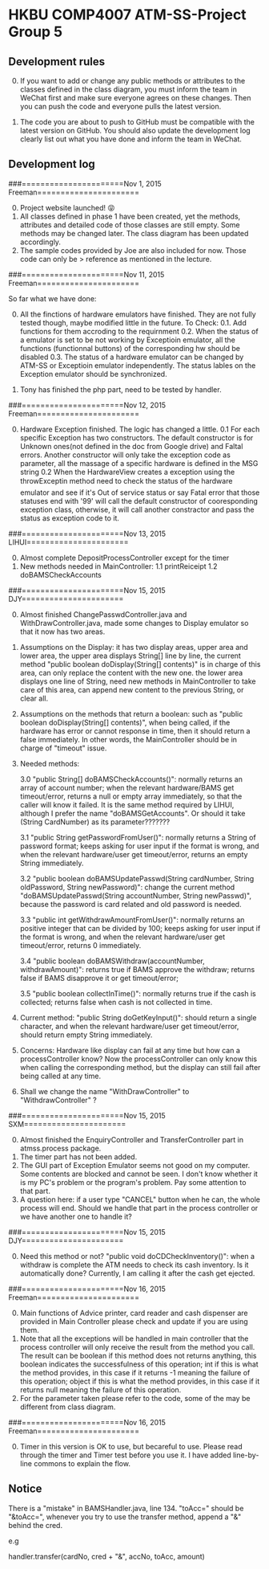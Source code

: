 # HKBU COMP4007 ATM-SS-Project Group 5

## Development rules

0. If you want to add or change any public methods or attributes to the classes defined in the class diagram, you must inform the team in WeChat first and make sure everyone agrees on these changes. Then you can push the code and everyone pulls the latest version. 

1. The code you are about to push to GitHub must be compatible with the latest version on GitHub. You should also update the development log clearly list out what you have done and inform the team in WeChat.


## Development log
###======================Nov 1, 2015 Freeman======================

0. Project website launched! :stuck_out_tongue_closed_eyes:
1. All classes defined in phase 1 have been created, yet the methods, attributes and detailed code of those classes are still empty. Some methods may be changed later. The class diagram has been updated accordingly. 
2. The sample codes provided by Joe are also included for now. Those code can only be > reference as mentioned in the lecture.

###======================Nov 11, 2015 Freeman======================

So far what we have done:

0. All the finctions of hardware emulators have finished. They are not fully tested though, maybe modified little in the future.
	To Check:
		0.1. Add functions for them accroding to the requirnment
		0.2. When the status of a emulator is set to be not working by Exceptioin emulator, all the functions (functionnal buttons) of the corresponding hw should be disabled
		0.3. The status of a hardware emulator can be changed by ATM-SS or Exceptioin emulator independently. The status lables on the Exception emulator should be synchronized.

1. Tony has finished the php part, need to be tested by handler.

###======================Nov 12, 2015 Freeman======================

0. Hardware Exception finished. The logic has changed a little.
	0.1 For each specific Exception has two constructors. 
	    The default constructor is for Unknown ones(not defined in the doc from Google drive) and Faltal errors.
	    Another constructor will only take the exception code as parameter, all the massage of a specific hardware is defined in the MSG string
	0.2 When the HardwareView creates a exception using the throwExceptin method need to check the status of the hardware emulator and see if it's Out of service status or say Fatal error that those statuses end with '99' will call the default constructor of cooresponding exception class, otherwise, it will call another constractor and pass the status as exception code to it.


###======================Nov 13, 2015 LIHUI======================

0. Almost complete DepositProcessController except for the timer
1. New methods needed in MainController:
    1.1 printReiceipt
    1.2 doBAMSCheckAccounts

###======================Nov 15, 2015 DJY======================

0.	Almost finished ChangePasswdController.java and WithDrawController.java,
	made some changes to Display emulator so that it now has two areas.
1.	Assumptions on the Display:
	it has two display areas, upper area and lower area,
	the upper area displays String[] line by line, 
	the current method "public boolean doDisplay(String[] contents)" is in charge of this area,
	can only replace the content with the new one.
	the lower area displays one line of String,
	need new methods in MainController to take care of this area,
	can append new content to the previous String, or clear all.
2.	Assumptions on the methods that return a boolean:
	such as "public boolean doDisplay(String[] contents)",
	when being called, if the hardware has error or cannot response in time,
	then it should return a false immediately.
	In other words, the MainController should be in charge of "timeout" issue.
3.	Needed methods:

	3.0	"public String[] doBAMSCheckAccounts()":
		normally returns an array of account number;
		when the relevant hardware/BAMS get timeout/error,
		returns a null or empty array immediately, so that the caller will know it failed.
		It is the same method required by LIHUI, although I prefer the name "doBAMSGetAccounts".
		Or should it take (String CardNumber) as its parameter???????
		
	3.1	"public String getPasswordFromUser()":
		normally returns a String of password format;
		keeps asking for user input if the format is wrong,
		and when the relevant hardware/user get timeout/error,
		returns an empty String immediately.
		
	3.2 "public boolean doBAMSUpdatePasswd(String cardNumber, String oldPassword, String newPassword)":
		change the current method "doBAMSUpdatePasswd(String accountNumber, String newPasswd)",
		because the password is card related and old password is needed.
		
	3.3 "public int getWithdrawAmountFromUser()":
		normally returns an positive integer that can be divided by 100;
		keeps asking for user input if the format is wrong, 
		and when the relevant hardware/user get timeout/error,
		returns 0 immediately.
		
	3.4 "public boolean doBAMSWithdraw(accountNumber, withdrawAmount)":
		returns true if BAMS approve the withdraw;
		returns false if BAMS disapprove it or get timeout/error;
		
	3.5 "public boolean collectInTime()":
		normally returns true if the cash is collected;
		returns false when cash is not collected in time.
		
4.	Current method: "public String doGetKeyInput()":
	should return a single character,
	and when the relevant hardware/user get timeout/error,
	should return empty String immediately.
5.	Concerns:
	Hardware like display can fail at any time but how can a processController know?
	Now the processController can only know this when calling the corresponding method,
	but the display can still fail after being called at any time.
6.	Shall we change the name "WithDrawController" to "WithdrawController" ?

###======================Nov 15, 2015 SXM======================

0.  Almost finished the EnquiryController and TransferController part in atmss.process package.
1.  The timer part has not been added.
2.  The GUI part of Exception Emulator seems not good on my computer. 
	Some contents are blocked and cannot be seen.
	I don't know whether it is my PC's problem or the program's problem.
	Pay some attention to that part.
3.  A question here: if a user type "CANCEL" button when he can, the whole process will end. 
	Should we handle that part in the process controller or we have another one to handle it?

###======================Nov 15, 2015 DJY======================

0.	Need this method or not?
	"public void doCDCheckInventory()":
	when a withdraw is complete the ATM needs to check its cash inventory.
	Is it automatically done? Currently, I am calling it after the cash get ejected.

###======================Nov 16, 2015 Freeman======================

0. Main functions of Advice printer, card reader and cash dispenser are provided in Main Controller please check and update if you are using them.
1. Note that all the exceptions will be handled in main controller that the process controller will only receive the result from the method you call. The result can be 
	boolean if this method does not returns anything, this boolean indicates the successfulness of this operation; 
	int if this is what the method provides, in this case if it returns -1 meaning the failure of this operation;
	object if this is what the method provides, in this case if it returns null meaning the failure of this operation.
3. For the parameter taken please refer to the code, some of the may be different from class diagram.

###======================Nov 16, 2015 Freeman======================

0. Timer in this version is OK to use, but becareful to use. Please read through the timer and Timer test before you use it. I have added line-by-line commons to explain the flow.

	
	
## Notice
There is a "mistake" in BAMSHandler.java, line 134.
"toAcc=" should be "&toAcc=", whenever you try to use the transfer method, append a "&" behind the cred.

e.g

handler.transfer(cardNo, cred + "&", accNo, toAcc, amount)
